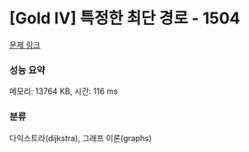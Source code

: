 # [Gold IV] 특정한 최단 경로 - 1504 

[문제 링크](https://www.acmicpc.net/problem/1504) 

### 성능 요약

메모리: 13764 KB, 시간: 116 ms

### 분류

다익스트라(dijkstra), 그래프 이론(graphs)

